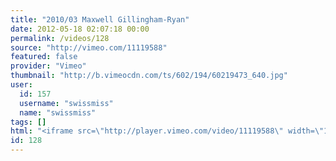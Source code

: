 ```yaml
---
title: "2010/03 Maxwell Gillingham-Ryan"
date: 2012-05-18 02:07:18 00:00
permalink: /videos/128
source: "http://vimeo.com/11119588"
featured: false
provider: "Vimeo"
thumbnail: "http://b.vimeocdn.com/ts/602/194/60219473_640.jpg"
user:
  id: 157
  username: "swissmiss"
  name: "swissmiss"
tags: []
html: "<iframe src=\"http://player.vimeo.com/video/11119588\" width=\"1280\" height=\"720\" frameborder=\"0\" webkitallowfullscreen mozallowfullscreen allowfullscreen></iframe>"
id: 128
---
```


